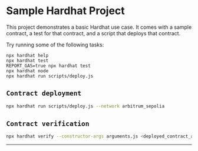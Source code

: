 # Sample Hardhat Project

This project demonstrates a basic Hardhat use case. It comes with a sample contract, a test for that contract, and a script that deploys that contract.

Try running some of the following tasks:

```shell
npx hardhat help
npx hardhat test
REPORT_GAS=true npx hardhat test
npx hardhat node
npx hardhat run scripts/deploy.js
```

## `Contract deployment`

```sh
npx hardhat run scripts/deploy.js --network arbitrum_sepolia
```

## `Contract verification`

```sh
npx hardhat verify --constructor-args arguments.js <deployed_contract_address> --network arbitrum_sepolia
```

-------------------
